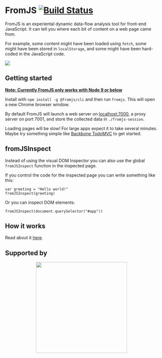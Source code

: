 # FromJS [![Build Status](https://circleci.com/gh/mattzeunert/FromJS/tree/master.svg?style=shield&circle-token=f6f134d69e7755b89c1ac418e6d3f84df593d9a1)](https://circleci.com/gh/mattzeunert/FromJS/tree/master)

FromJS is an experiental dynamic data-flow analysis tool for front-end JavaScript. It can tell you where each bit of content on a web page came from.

For example, some content might have been loaded using `fetch`, some might have been stored in `localStorage`, and some might have been hard-coded in the JavaScript code.

![](https://user-images.githubusercontent.com/1303660/50536171-80a00680-0b49-11e9-92a5-69ee2185ce0c.gif)

## Getting started

[**Note: Currently FromJS only works with Node 9 or below**](https://github.com/joeferner/node-http-mitm-proxy/issues/165)

Install with `npm install -g @fromjs/cli` and then run `fromjs`. This will open a new Chrome browser window.

By default FromJS will launch a web server on [localhost:7000](http://localhost:7000/), a proxy server on port 7001, and store the collected data in `./fromjs-session`.

Loading pages will be slow! For large apps expect it to take several minutes. Maybe try something simple like [Backbone TodoMVC](http://todomvc.com/examples/backbone/) to get started.

## fromJSInspect

Instead of using the visual DOM Inspector you can also use the global `fromJSInspect` function in the inspected page.

If you control the code for the inspected page you can write something like this:

```
var greeting = "Hello world!"
fromJSInspect(greeting)
```

Or you can inspect DOM elements:

```
fromJSInspect(document.querySelector("#app"))
```

## How it works

Read about it [here](http://www.mattzeunert.com/2018/05/27/dynamic-dataflow-analysis-for-javascript-how-fromjs-2-works.html).

## Supported by

<p align="center">
<a href="https://www.debugbear.com/?utm_source=fromjs&utm_campaign=readme"><img style="height: 300px" src="https://user-images.githubusercontent.com/1303660/50536017-e68b8e80-0b47-11e9-85b6-25f3334e58de.png"/></a>
</p>
